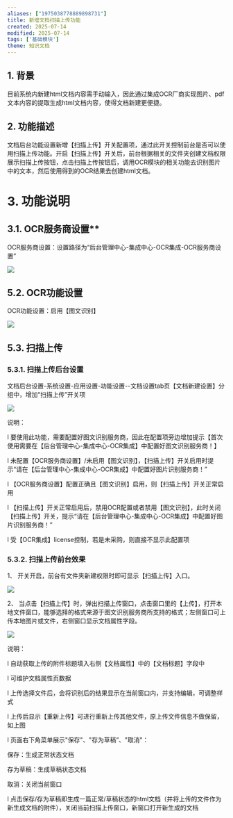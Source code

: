 ```yaml
---
aliases: ["1975038778889898731"]
title: 新增文档扫描上传功能
created: 2025-07-14
modified: 2025-07-14
tags: ['基础模块']
theme: 知识文档
---
```


## 1. **背景**

目前系统内新建html文档内容需手动输入，因此通过集成OCR厂商实现图片、pdf文本内容的提取生成html文档内容，使得文档新建更便捷。

## 2. **功能描述**

文档后台功能设置新增【扫描上传】开关配置项，通过此开关控制前台是否可以使用扫描上传功能。开启【扫描上传】开关后，前台根据相关的文件夹创建文档权限展示扫描上传按钮，点击扫描上传按钮后，调用OCR模块的相关功能去识别图片中的文本，然后使用得到的OCR结果去创建html文档。

# 3. **功能说明**

## 3.1. **OCR**服务商设置**

OCR服务商设置：设置路径为“后台管理中心-集成中心-OCR集成-OCR服务商设置”

![](d0f7387ab5bd4a0f6f531ced6ab15a1e.jpg)

## 5.2. **OCR功能设置**

OCR功能设置：启用【图文识别】

![](63a74d59e2b9a311b508523dd01c8e00.jpg)

## 5.3. **扫描上传**

### 5.3.1. **扫描上传后台设置**

文档后台设置-系统设置-应用设置-功能设置--文档设置tab页【文档新建设置】分组中，增加“扫描上传”开关项

![](64a50977337956eee0f166eb157ef35d.jpg)

说明：

l 要使用此功能，需要配置好图文识别服务商，因此在配置项旁边增加提示【首次使用需要在【后台管理中心-集成中心-OCR集成】中配置好图文识别服务商！】

l 未配置【OCR服务商设置】/未启用【图文识别】，【扫描上传】开关启用时提示“请在【后台管理中心-集成中心-OCR集成】中配置好图片识别服务商！”

l 【OCR服务商设置】配置正确且【图文识别】启用，则【扫描上传】开关正常启用

l 【扫描上传】开关正常启用后，禁用OCR配置或者禁用【图文识别】，此时关闭【扫描上传】开关，提示“请在【后台管理中心-集成中心-OCR集成】中配置好图片识别服务商！”

l 受【OCR集成】license控制，若是未采购，则直接不显示此配置项

### 5.3.2. **扫描上传前台效果**

1、 开关开启，前台有文件夹新建权限时即可显示【扫描上传】入口。

![](f16eeca008c061ff322727fcea94bcde.jpg)

2、 当点击【扫描上传】时，弹出扫描上传窗口，点击窗口里的【上传】，打开本地文件窗口，能够选择的格式来源于图文识别服务商所支持的格式；左侧窗口可上传本地图片或文件，右侧窗口显示文档属性字段。

![](af8c7e70312cc3de95cce9f59c7035dc.jpg)

说明：

l 自动获取上传的附件标题填入右侧【文档属性】中的【文档标题】字段中

l 可维护文档属性页数据

l 上传选择文件后，会将识别后的结果显示在当前窗口内，并支持编辑，可调整样式

l 上传后显示【重新上传】可进行重新上传其他文件，原上传文件信息不做保留，如上图

l 页面右下角菜单展示"保存"、"存为草稿”、"取消"：

保存：生成正常状态文档

存为草稿：生成草稿状态文档

取消：关闭当前窗口

l 点击保存/存为草稿即生成一篇正常/草稿状态的html文档（并将上传的文件作为新生成文档的附件），关闭当前扫描上传窗口，新窗口打开新生成的文档